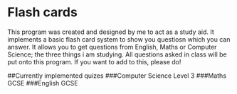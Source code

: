 # Flash cards

This program was created and designed by me to act as a study aid.
It implements a basic flash card system to show you questiosn which you can answer.
It allows you to get questions from English, Maths or Computer Science; the three things i am studying.
All questions asked in class will be put onto this program.
If you want to add to this, please do!


##Currently implemented quizes
###Computer Science Level 3
###Maths GCSE
###English GCSE



